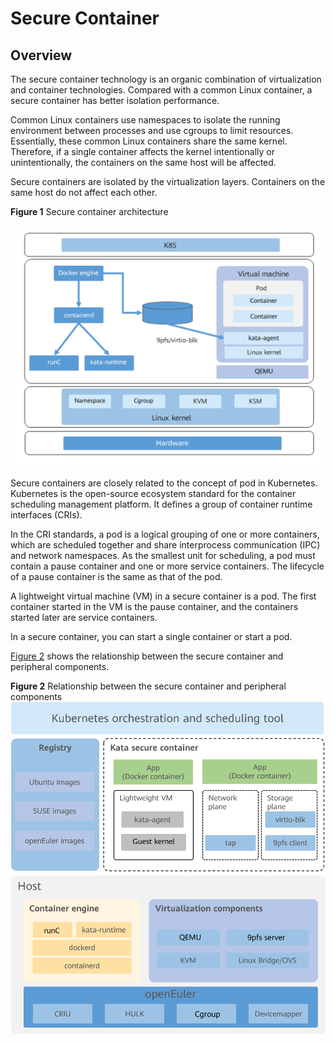 # Secure Container


## Overview

The secure container technology is an organic combination of virtualization and container technologies. Compared with a common Linux container, a secure container has better isolation performance.

Common Linux containers use namespaces to isolate the running environment between processes and use cgroups to limit resources. Essentially, these common Linux containers share the same kernel. Therefore, if a single container affects the kernel intentionally or unintentionally, the containers on the same host will be affected.

Secure containers are isolated by the virtualization layers. Containers on the same host do not affect each other.

**Figure  1**  Secure container architecture<a name="en-us_topic_0182219818_fig48591425165914"></a>  


![](figures/secure-container.png)

Secure containers are closely related to the concept of pod in Kubernetes. Kubernetes is the open-source ecosystem standard for the container scheduling management platform. It defines a group of container runtime interfaces \(CRIs\).

In the CRI standards, a pod is a logical grouping of one or more containers, which are scheduled together and share interprocess communication \(IPC\) and network namespaces. As the smallest unit for scheduling, a pod must contain a pause container and one or more service containers. The lifecycle of a pause container is the same as that of the pod.

A lightweight virtual machine \(VM\) in a secure container is a pod. The first container started in the VM is the pause container, and the containers started later are service containers.

In a secure container, you can start a single container or start a pod.

[Figure 2](#fig17734185518269)  shows the relationship between the secure container and peripheral components.

**Figure  2**  Relationship between the secure container and peripheral components<a name="fig17734185518269"></a>  
![](figures/relationship-between-the-secure-container-and-peripheral-components.png "relationship-between-the-secure-container-and-peripheral-components")

